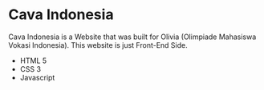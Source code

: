 # Cava Indonesia
Cava Indonesia is a Website that was built for Olivia (Olimpiade Mahasiswa Vokasi Indonesia). This website is just Front-End Side.

* HTML 5
* CSS 3
* Javascript
